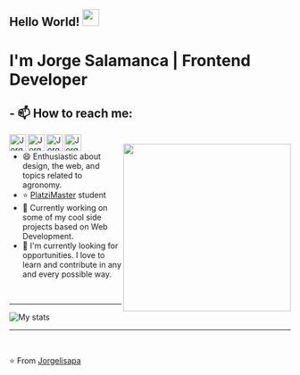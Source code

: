 ## Hello World! <img src="https://raw.githubusercontent.com/iampavangandhi/iampavangandhi/master/gifs/Hi.gif" width="30px"></h2>

# I'm Jorge Salamanca | Frontend Developer

## - 📫 How to reach me:

<a href="https://twitter.com/jorgelisapa" target="_blank">
  <img align="left" alt="Jorgelisapa Twitter" width="30px" src="https://cdn.jsdelivr.net/npm/simple-icons@v3/icons/twitter.svg" />
</a>
<a href="https://www.linkedin.com/in/jorgelisapa/" target="_blank">
  <img align="left" alt="Jorgelisapa Linkdein" width="30px" src="https://cdn.jsdelivr.net/npm/simple-icons@v3/icons/linkedin.svg" />
</a>
<a href="https://github.com/Jorgelisapa" target="_blank">
  <img align="left" alt="Jorgelisapa Github" width="30px" src="https://cdn.jsdelivr.net/npm/simple-icons@v3/icons/github.svg" />
</a>
<a href="https://gitlab.com/Jorgelisapa" target="_blank">
  <img align="left" alt="Jorgelisapa Github" width="30px" src="https://upload.wikimedia.org/wikipedia/commons/thumb/8/82/Font_Awesome_5_brands_gitlab.svg/512px-Font_Awesome_5_brands_gitlab.svg.png" />
</a>

<br />

<img align="right" width='300px' alt="" src="https://miro.medium.com/max/800/0*aH8YUI7nqAZ6b-V_.png" />

- 😄 Enthusiastic about design, the web, and topics related to agronomy.
- ⭐️ [PlatziMaster](https://platzi.com/blog/que-es-platzi-master/) student
- 🌱 Currently working on some of my cool side projects based on Web Development.
- 🔭 I'm currently looking for opportunities. I love to learn and contribute in any and every possible way.

<br />
<hr />

![My stats](https://github-readme-stats.vercel.app/api?username=jorgelisapa&show_icons=true&title_color=fff&icon_color=79ff97&text_color=9f9f9f&bg_color=151515)

<hr />
<br />

⭐️ From [Jorgelisapa](https://github.com/Jorgelisapa)
